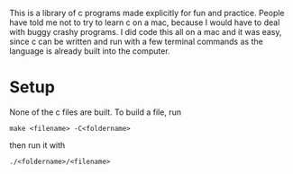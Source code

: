 This is a library of c programs made explicitly for fun and practice. People have told me not to try to learn c on a mac, because I would have to deal with buggy crashy programs. I did code this all on a mac and it was easy, since c can be written and run with a few terminal commands as the language is already built into the computer.

# Setup
None of the c files are built. To build a file, run
```
make <filename> -C<foldername>
```

then run it with
```
./<foldername>/<filename>
```
